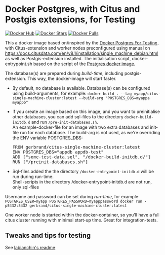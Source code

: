
# Docker Postgres, with Citus and Postgis extensions, for Testing

[![Docker Hub](https://img.shields.io/badge/docker-ready-blue.svg)](https://registry.hub.docker.com/u/gerbrand/citus-single-machine-cluster/)
[![Docker Stars](https://img.shields.io/docker/stars/gerbrand/citus-single-machine-cluster.svg)](https://registry.hub.docker.com/u/gerbrand/citus-single-machine-cluster/)
[![Docker Pulls](https://img.shields.io/docker/pulls/gerbrand/citus-single-machine-cluster.svg)](https://registry.hub.docker.com/u/gerbrand/citus-single-machine-cluster/)

This a docker image based on/inspired by the [Docker Postgres For Testing](https://github.com/labianchin/docker-postgres-for-testing), with Citus-extension and worker nodes preconfigured using manual on https://docs.citusdata.com/en/v8.1/installation/single_machine_debian.html as well as Postgis-extension installed.
The initialisation script, docker-entrypoint.sh based on the script of the [Postgres docker image](https://hub.docker.com/_/postgres).

The database(s) are prepared during *build-time*, including postgis-extension. This way, the docker-image will start faster.

* By default, no database is available. Database(s) can be configured using build-arguments, for example:
  `docker build . --tag myapp/citus-single-machine-cluster:latest --build-arg "POSTGRES_DBS=myappa myappb"`

* If you create an image based on this image, and you want to preinitialise other databases, you can add sql-files to the directory `docker-build-initdb.d` and run `/pre-init-databases.sh`.<br/>
  An example-docker-file for an image with two extra databases and init-file run for each database. The build-arg is not used, as we're overriding
  the ENV variable POSTGRES_DBS:
  <pre>FROM gerbrand/citus-single-machine-cluster:latest
  ENV POSTGRES_DBS="appdb appdb-test"
  ADD ["some-test-data.sql", "/docker-build-initdb.d/"]
  RUN ["/preinit-databases.sh"]</pre>

* Sql-files added the the directory `/docker-entrypoint-initdb.d` will be run during run-time.<br/>
  Shell-scripts in the directory /docker-entrypoint-initdb.d are not run, only sql-files

Username and password can be set during *run-time*, for example
`POSTGRES_USER=myapp POSTGRES_PASSWORD=myapppassword docker run -p5432:5432 gerbrand/citus-single-machine-cluster:latest`

One worker node is started within the docker-container, so you'll have a full citus cluster running with minimal start-up time. Great for integration-tests.

## Tweaks and tips for testing
See [labianchin's readme](https://github.com/labianchin/docker-postgres-for-testing#tips-for-writing-tests)

